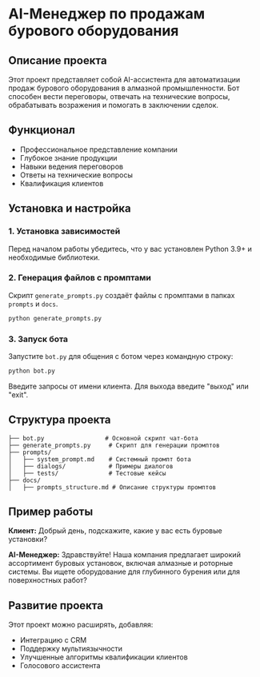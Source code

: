# AI-Менеджер по продажам бурового оборудования

## Описание проекта

Этот проект представляет собой AI-ассистента для автоматизации продаж бурового оборудования в алмазной промышленности. Бот способен вести переговоры, отвечать на технические вопросы, обрабатывать возражения и помогать в заключении сделок.

## Функционал
- Профессиональное представление компании
- Глубокое знание продукции
- Навыки ведения переговоров
- Ответы на технические вопросы
- Квалификация клиентов

## Установка и настройка

### 1. Установка зависимостей
Перед началом работы убедитесь, что у вас установлен Python 3.9+ и необходимые библиотеки.

### 2. Генерация файлов с промптами
Скрипт `generate_prompts.py` создаёт файлы с промптами в папках `prompts` и `docs`.

```bash
python generate_prompts.py
```

### 3. Запуск бота
Запустите `bot.py` для общения с ботом через командную строку:

```bash
python bot.py
```

Введите запросы от имени клиента. Для выхода введите "выход" или "exit".

## Структура проекта
```
├── bot.py                 # Основной скрипт чат-бота
├── generate_prompts.py     # Скрипт для генерации промптов
├── prompts/
│   ├── system_prompt.md    # Системный промпт бота
│   ├── dialogs/            # Примеры диалогов
│   ├── tests/              # Тестовые кейсы
├── docs/
│   ├── prompts_structure.md # Описание структуры промптов
```

## Пример работы
**Клиент:** Добрый день, подскажите, какие у вас есть буровые установки?

**AI-Менеджер:** Здравствуйте! Наша компания предлагает широкий ассортимент буровых установок, включая алмазные и роторные системы. Вы ищете оборудование для глубинного бурения или для поверхностных работ?

## Развитие проекта
Этот проект можно расширять, добавляя:
- Интеграцию с CRM
- Поддержку мультиязычности
- Улучшенные алгоритмы квалификации клиентов
- Голосового ассистента

